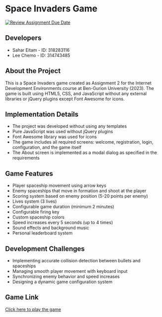 # Space Invaders Game

[![Review Assignment Due Date](https://classroom.github.com/assets/deadline-readme-button-22041afd0340ce965d47ae6ef1cefeee28c7c493a6346c4f15d667ab976d596c.svg)](https://classroom.github.com/a/C1S6S1cK)

## Developers
- Sahar Eitam - ID: 318283116
- Lee Chemo - ID: 314743485

## About the Project
This is a Space Invaders game created as Assignment 2 for the Internet Development Environments course at Ben-Gurion University (2023). The game is built using HTML5, CSS, and JavaScript without any external libraries or jQuery plugins except Font Awesome for icons.

## Implementation Details
- The project was developed without using any templates
- Pure JavaScript was used without jQuery plugins
- Font Awesome library was used for icons
- The game includes all required screens: welcome, registration, login, configuration, and the game itself
- The About screen is implemented as a modal dialog as specified in the requirements

## Game Features
- Player spaceship movement using arrow keys
- Enemy spaceships that move in formation and shoot at the player
- Scoring system based on enemy position (5-20 points per enemy)
- Lives system (3 lives)
- Configurable game duration (minimum 2 minutes)
- Configurable firing key
- Custom spaceship colors
- Speed increases every 5 seconds (up to 4 times)
- Sound effects and background music
- Personal leaderboard system

## Development Challenges
- Implementing accurate collision detection between bullets and spaceships
- Managing smooth player movement with keyboard input
- Synchronizing enemy behavior and speed increases
- Designing a dynamic game configuration system

## Game Link
[Click here to play the game](https://wed-2023.github.io/assignment2-318283116_314743485_assignment2/)